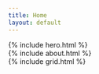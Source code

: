 ```yaml
---
title: Home
layout: default
---
```


<section class="section" id="home">
  {% include hero.html %}
</section>

<section class="section" id="about">
  {% include about.html %}
</section>

<section class="section" id="work">
  {% include grid.html %}
</section>
